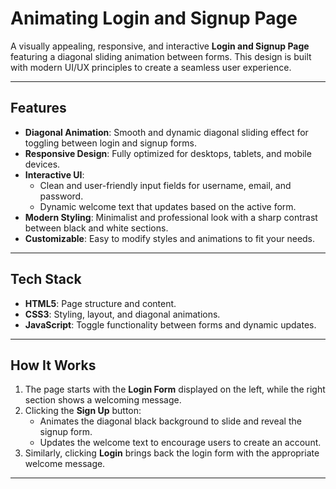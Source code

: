 # Animating Login and Signup Page

A visually appealing, responsive, and interactive **Login and Signup Page** featuring a diagonal sliding animation between forms. This design is built with modern UI/UX principles to create a seamless user experience.

---

## Features

- **Diagonal Animation**: Smooth and dynamic diagonal sliding effect for toggling between login and signup forms.
- **Responsive Design**: Fully optimized for desktops, tablets, and mobile devices.
- **Interactive UI**:
  - Clean and user-friendly input fields for username, email, and password.
  - Dynamic welcome text that updates based on the active form.
- **Modern Styling**: Minimalist and professional look with a sharp contrast between black and white sections.
- **Customizable**: Easy to modify styles and animations to fit your needs.

---

## Tech Stack

- **HTML5**: Page structure and content.
- **CSS3**: Styling, layout, and diagonal animations.
- **JavaScript**: Toggle functionality between forms and dynamic updates.

---

## How It Works

1. The page starts with the **Login Form** displayed on the left, while the right section shows a welcoming message.
2. Clicking the **Sign Up** button:
   - Animates the diagonal black background to slide and reveal the signup form.
   - Updates the welcome text to encourage users to create an account.
3. Similarly, clicking **Login** brings back the login form with the appropriate welcome message.

---
